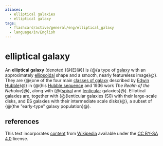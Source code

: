 ```yaml
---
aliases:
  - elliptical galaxies
  - elliptical galaxy
tags:
  - flashcard/active/general/eng/elliptical_galaxy
  - language/in/English
---
```


# elliptical galaxy

An __elliptical galaxy__ (denoted {@{E}@}) is {@{a type of [galaxy](galaxy.md) with an approximately [ellipsoidal](ellipsoid.md) shape and a smooth, nearly featureless image}@}. They are {@{one of the four main [classes of galaxy](galaxy%20morphological%20classification.md) described by [Edwin Hubble](Edwin%20Hubble.md)}@} in {@{his [Hubble sequence](Hubble%20sequence.md#physical%20significance) and 1936 work _The Realm of the Nebulae_}@}, along with {@{[spiral](spiral%20galaxy.md) and [lenticular](lenticular%20galaxy.md) galaxies}@}. Elliptical galaxies are, together with {@{lenticular galaxies (S0) with their large-scale disks, and ES galaxies with their intermediate scale disks}@}, a subset of {@{the "early-type" galaxy population}@}.

## references

This text incorporates [content](https://en.wikipedia.org/wiki/elliptical_galaxy) from [Wikipedia](Wikipedia.md) available under the [CC BY-SA 4.0](https://creativecommons.org/licenses/by-sa/4.0/) license.
